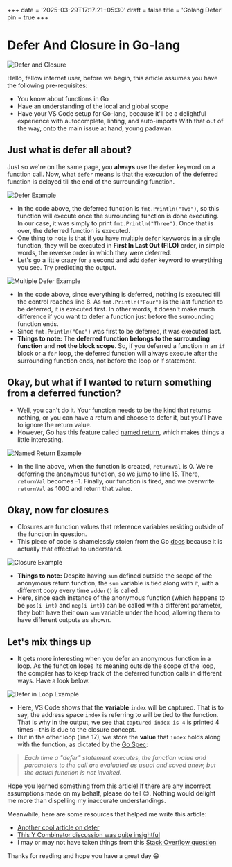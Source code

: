 +++
date = '2025-03-29T17:17:21+05:30'
draft = false
title = 'Golang Defer'
pin = true
+++

# Defer And Closure in Go-lang

![Defer and Closure](https://miro.medium.com/0*bzYROhQxguUiBqgn)

Hello, fellow internet user, before we begin, this article assumes you have the following pre-requisites:

- You know about functions in Go
- Have an understanding of the local and global scope
- Have your VS Code setup for Go-lang, because it'll be a delightful experience with autocomplete, linting, and auto-imports
With that out of the way, onto the main issue at hand, young padawan.
<!--more-->
## Just what is defer all about?

Just so we're on the same page, you **always** use the `defer` keyword on a function call. Now, what `defer` means is that the execution of the deferred function is delayed till the end of the surrounding function.

![Defer Example](https://miro.medium.com/0*-FL_wSmKZokdvXVK)

- In the code above, the deferred function is `fmt.Println("Two")`, so this function will execute once the surrounding function is done executing. In our case, it was simply to print `fmt.Println("Three")`. Once that is over, the deferred function is executed.
- One thing to note is that if you have multiple `defer` keywords in a single function, they will be executed in **First In Last Out (FILO)** order, in simple words, the reverse order in which they were deferred.
- Let's go a little crazy for a second and add `defer` keyword to everything you see. Try predicting the output.

![Multiple Defer Example](https://miro.medium.com/0*zk2MHqy6N9zf9ZvS)

- In the code above, since everything is deferred, nothing is executed till the control reaches line 8. As `fmt.Println("Four")` is the last function to be deferred, it is executed first. In other words, it doesn't make much difference if you want to defer a function just before the surrounding function ends.
- Since `fmt.Println("One")` was first to be deferred, it was executed last.
- **Things to note:** The **deferred function belongs to the surrounding function** and **not the block scope**. So, if you deferred a function in an `if` block or a `for` loop, the deferred function will always execute after the surrounding function ends, not before the loop or if statement.

## Okay, but what if I wanted to return something from a deferred function?

- Well, you can't do it. Your function needs to be the kind that returns nothing, or you can have a return and choose to defer it, but you'll have to ignore the return value.
- However, Go has this feature called [named return](https://go.dev/tour/basics/7), which makes things a little interesting.

![Named Return Example](https://miro.medium.com/0*33WkfCzsP6fs38qK)

- In the line above, when the function is created, `returnVal` is 0. We're deferring the anonymous function, so we jump to line 15. There, `returnVal` becomes -1. Finally, our function is fired, and we overwrite `returnVal` as 1000 and return that value.

## Okay, now for closures

- Closures are function values that reference variables residing outside of the function in question.
- This piece of code is shamelessly stolen from the Go [docs](https://go.dev/tour/moretypes/25) because it is actually that effective to understand.

![Closure Example](https://miro.medium.com/0*cmU6WpPNwkt7jWBA)

- **Things to note:** Despite having `sum` defined outside the scope of the anonymous return function, the `sum` variable is tied along with it, with a different copy every time `adder()` is called.
- Here, since each instance of the anonymous function (which happens to be `pos(i int)` and `neg(i int)`) can be called with a different parameter, they both have their own `sum` variable under the hood, allowing them to have different outputs as shown.

## Let's mix things up

- It gets more interesting when you defer an anonymous function in a loop. As the function loses its meaning outside the scope of the loop, the compiler has to keep track of the deferred function calls in different ways. Have a look below.

![Defer in Loop Example](https://miro.medium.com/0*sStVU_ZKRd9CYZtV)

- Here, VS Code shows that the **variable** `index` will be captured. That is to say, the address space `index` is referring to will be tied to the function. That is why in the output, we see that `captured index is 4` is printed 4 times—this is due to the closure concept.
- But in the other loop (line 17), we store the **value** that `index` holds along with the function, as dictated by the [Go Spec](https://go.dev/ref/spec#Defer_statements):

> *Each time a "defer" statement executes, the function value and parameters to the call are evaluated as usual and saved anew, but the actual function is not invoked.*

Hope you learned something from this article! If there are any incorrect assumptions made on my behalf, please do tell 😊. Nothing would delight me more than dispelling my inaccurate understandings.

Meanwhile, here are some resources that helped me write this article:

- [Another cool article on defer](https://blog.learngoprogramming.com/gotchas-of-defer-in-go-1-8d070894cb01)
- [This Y Combinator discussion was quite insightful](https://news.ycombinator.com/item?id=14668955)
- I may or may not have taken things from this [Stack Overflow question](https://stackoverflow.com/questions/16010694/how-golangs-defer-capture-closures-parameter)

Thanks for reading and hope you have a great day 😁
